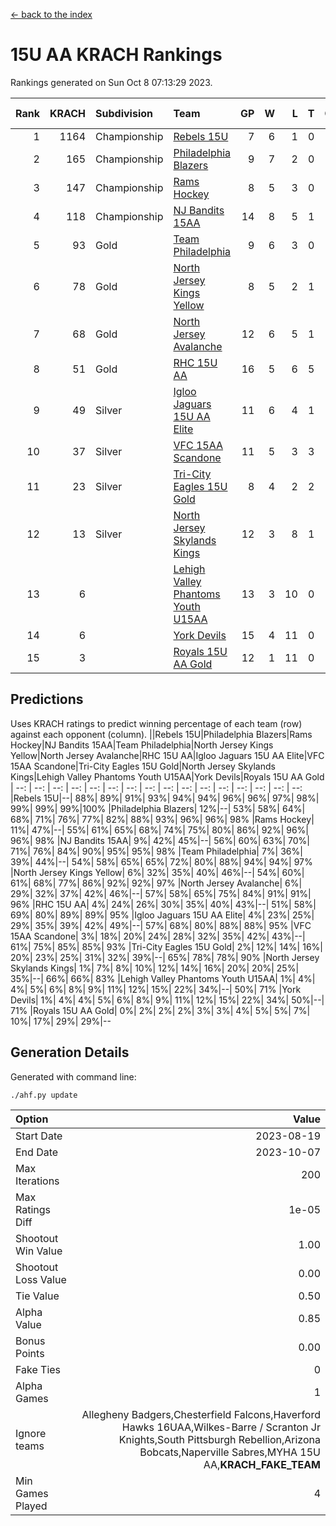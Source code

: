 [<- back to the index](readme.md)
# 15U AA KRACH Rankings
Rankings generated on Sun Oct  8 07:13:29 2023.

Rank|KRACH|Subdivision|Team|GP|W|L|T|OTW|OTL|SoS|Exp Wins|Win Diff
---:|---:|:---|:---|---:|---:|---:|---:|---:|---:|---:|---:|---:
1|1164|Championship|[Rebels 15U](https://gamesheetstats.com/seasons/3659/teams/140654/schedule)|7|6|1|0|0|1|1023|6.8|-0.0
2|165|Championship|[Philadelphia Blazers](https://gamesheetstats.com/seasons/3659/teams/140652/schedule)|9|7|2|0|3|0|54|7.9|0.0
3|147|Championship|[Rams Hockey](https://gamesheetstats.com/seasons/3659/teams/140653/schedule)|8|5|3|0|1|2|928|5.9|0.0
4|118|Championship|[NJ Bandits 15AA](https://gamesheetstats.com/seasons/3659/teams/140648/schedule)|14|8|5|1|0|1|208|9.4|0.0
5|93|Gold|[Team Philadelphia](https://gamesheetstats.com/seasons/3659/teams/140657/schedule)|9|6|3|0|0|0|152|6.9|0.0
6|78|Gold|[North Jersey Kings Yellow](https://gamesheetstats.com/seasons/3659/teams/140650/schedule)|8|5|2|1|0|0|42|6.4|0.0
7|68|Gold|[North Jersey Avalanche](https://gamesheetstats.com/seasons/3659/teams/140649/schedule)|12|6|5|1|1|0|76|7.4|0.0
8|51|Gold|[RHC 15U AA](https://gamesheetstats.com/seasons/3659/teams/140655/schedule)|16|5|6|5|0|1|75|8.4|0.0
9|49|Silver|[Igloo Jaguars 15U AA Elite](https://gamesheetstats.com/seasons/3659/teams/140645/schedule)|11|6|4|1|1|0|56|7.4|0.0
10|37|Silver|[VFC 15AA Scandone](https://gamesheetstats.com/seasons/3659/teams/140659/schedule)|11|5|3|3|0|1|685|7.4|0.0
11|23|Silver|[Tri-City Eagles 15U Gold](https://gamesheetstats.com/seasons/3659/teams/140658/schedule)|8|4|2|2|0|0|18|5.9|0.0
12|13|Silver|[North Jersey Skylands Kings](https://gamesheetstats.com/seasons/3659/teams/140651/schedule)|12|3|8|1|0|0|135|4.4|0.0
13|6||[Lehigh Valley Phantoms Youth U15AA](https://gamesheetstats.com/seasons/3659/teams/140646/schedule)|13|3|10|0|0|0|44|3.9|0.0
14|6||[York Devils](https://gamesheetstats.com/seasons/3659/teams/140660/schedule)|15|4|11|0|0|2|110|4.9|0.0
15|3||[Royals 15U AA Gold](https://gamesheetstats.com/seasons/3659/teams/140656/schedule)|12|1|11|0|1|0|42|1.9|0.0

## Predictions
Uses KRACH ratings to predict winning percentage of each team (row) against each opponent (column).
||Rebels 15U|Philadelphia Blazers|Rams Hockey|NJ Bandits 15AA|Team Philadelphia|North Jersey Kings Yellow|North Jersey Avalanche|RHC 15U AA|Igloo Jaguars 15U AA Elite|VFC 15AA Scandone|Tri-City Eagles 15U Gold|North Jersey Skylands Kings|Lehigh Valley Phantoms Youth U15AA|York Devils|Royals 15U AA Gold
| --: | --: | --: | --: | --: | --: | --: | --: | --: | --: | --: | --: | --: | --: | --: | --: 
|Rebels 15U|--| 88%| 89%| 91%| 93%| 94%| 94%| 96%| 96%| 97%| 98%| 99%| 99%| 99%|100%
|Philadelphia Blazers| 12%|--| 53%| 58%| 64%| 68%| 71%| 76%| 77%| 82%| 88%| 93%| 96%| 96%| 98%
|Rams Hockey| 11%| 47%|--| 55%| 61%| 65%| 68%| 74%| 75%| 80%| 86%| 92%| 96%| 96%| 98%
|NJ Bandits 15AA|  9%| 42%| 45%|--| 56%| 60%| 63%| 70%| 71%| 76%| 84%| 90%| 95%| 95%| 98%
|Team Philadelphia|  7%| 36%| 39%| 44%|--| 54%| 58%| 65%| 65%| 72%| 80%| 88%| 94%| 94%| 97%
|North Jersey Kings Yellow|  6%| 32%| 35%| 40%| 46%|--| 54%| 60%| 61%| 68%| 77%| 86%| 92%| 92%| 97%
|North Jersey Avalanche|  6%| 29%| 32%| 37%| 42%| 46%|--| 57%| 58%| 65%| 75%| 84%| 91%| 91%| 96%
|RHC 15U AA|  4%| 24%| 26%| 30%| 35%| 40%| 43%|--| 51%| 58%| 69%| 80%| 89%| 89%| 95%
|Igloo Jaguars 15U AA Elite|  4%| 23%| 25%| 29%| 35%| 39%| 42%| 49%|--| 57%| 68%| 80%| 88%| 88%| 95%
|VFC 15AA Scandone|  3%| 18%| 20%| 24%| 28%| 32%| 35%| 42%| 43%|--| 61%| 75%| 85%| 85%| 93%
|Tri-City Eagles 15U Gold|  2%| 12%| 14%| 16%| 20%| 23%| 25%| 31%| 32%| 39%|--| 65%| 78%| 78%| 90%
|North Jersey Skylands Kings|  1%|  7%|  8%| 10%| 12%| 14%| 16%| 20%| 20%| 25%| 35%|--| 66%| 66%| 83%
|Lehigh Valley Phantoms Youth U15AA|  1%|  4%|  4%|  5%|  6%|  8%|  9%| 11%| 12%| 15%| 22%| 34%|--| 50%| 71%
|York Devils|  1%|  4%|  4%|  5%|  6%|  8%|  9%| 11%| 12%| 15%| 22%| 34%| 50%|--| 71%
|Royals 15U AA Gold|  0%|  2%|  2%|  2%|  3%|  3%|  4%|  5%|  5%|  7%| 10%| 17%| 29%| 29%|--

## Generation Details

Generated with command line:
```
./ahf.py update
```

| Option | Value |
| :----- | ----: |
| Start Date | 2023-08-19 |
| End Date | 2023-10-07 |
| Max Iterations | 200 |
| Max Ratings Diff | 1e-05 |
| Shootout Win Value | 1.00 |
| Shootout Loss Value | 0.00 |
| Tie Value | 0.50 |
| Alpha Value | 0.85 |
| Bonus Points | 0.00 |
| Fake Ties | 0 |
| Alpha Games | 1 |
| Ignore teams | Allegheny Badgers,Chesterfield Falcons,Haverford Hawks 16UAA,Wilkes-Barre / Scranton Jr Knights,South Pittsburgh Rebellion,Arizona Bobcats,Naperville Sabres,MYHA 15U AA,__KRACH_FAKE_TEAM__ |
| Min Games Played | 4 |

